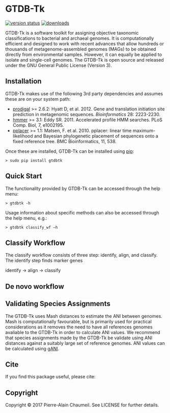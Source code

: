 # GTDB-Tk

[![version status](https://img.shields.io/pypi/v/gtdbtk.svg)](https://pypi.python.org/pypi/gtdbtk)
[![downloads](https://img.shields.io/pypi/dm/gtdbtk.svg)](https://pypi.python.org/pypi/gtdbtk)

GTDB-Tk is a software toolkit for assigning objective taxonomic classifications to bacterial and archaeal genomes. It is computationally 
efficient and designed to work with recent advances that allow hundreds or thousands of metagenome-assembled genomes (MAGs) to be obtained 
directly from environmental samples. However, it can equally be applied to isolate and single-cell genomes. The GTDB-Tk is open source and 
released under the GNU General Public License (Version 3).

## Installation

GTDB-Tk makes use of the following 3rd party dependencies and assumes these are on your system path:
* [prodigal](http://prodigal.ornl.gov/) >= 2.6.2: Hyatt D, et al. 2012. Gene and translation initiation site prediction in metagenomic sequences. <i>Bioinformatics</i> 28: 2223-2230.
* [hmmer](http://http://hmmer.org/) >= 3.1: Eddy SR. 2011. Accelerated profile HMM searches. PLoS Comp. Biol, 7, e1002195.
* [pplacer](http://matsen.fhcrc.org/pplacer/) >= 1.1: Matsen, F. et al. 2010. pplacer: linear time maximum-likelihood and Bayesian phylogenetic placement of sequences onto a fixed reference tree. BMC Bioinformatics, 11, 538.

Once these are installed, GTDB-Tk can be installed using [pip](https://pypi.python.org/pypi/gtdbtk):
```
> sudo pip install gtdbtk
```

## Quick Start

The functionality provided by GTDB-Tk can be accessed through the help menu:
```
> gtdbtk -h
```

Usage information about specific methods can also be accessed through the help menu, e.g.:
```
> gtdbtk classify_wf –h
```

## Classify Workflow

The classify workflow consists of three step: identify, align, and classify. The identify step finds marker genes
 
 identify -> align -> classify

## De novo workflow

## Validating Species Assignments

The GTDB-Tk uses Mash distances to estimate the ANI between genomes. Mash is computationally favourable, but is primarily used for practical considerations as it removes the need to have all references genomes avaliable to the GTDB-Tk in order to calculate ANI values. We recommend that species assignments made by the GTDB-Tk be validate using ANI distances against a suitably large set of reference genomes. ANI values can be calculated using [gANI](https://ani.jgi-psf.org/html/home.php).

## Cite

If you find this package useful, please cite:

<manuscript under preperation>


## Copyright

Copyright © 2017 Pierre-Alain Chaumeil. See LICENSE for further details.
